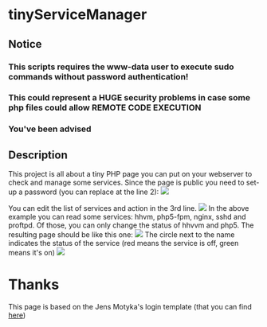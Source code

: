# tinyServiceManager
## Notice
### This scripts requires the www-data user to execute sudo commands without password authentication!
### This could represent a HUGE security problems in case some php files could allow REMOTE CODE EXECUTION
### You've been advised

## Description
This project is all about a tiny PHP page you can put on your webserver to check and manage some services.
Since the page is public you need to set-up a password (you can replace at the line 2):
![](https://i.imgur.com/ufX4Pf2.png)

You can edit the list of services and action in the 3rd line.
![](https://i.imgur.com/s2qoHhW.png)
In the above example you can read some services: hhvm, php5-fpm, nginx, sshd and proftpd.
Of those, you can only change the status of hhvvm and php5.
The resulting page should be like this one:
![](https://i.imgur.com/nJnrkYB.png)
The circle next to the name indicates the status of the service (red means the service is off, green means it's on)
![](https://i.imgur.com/qzPWZ4l.png)

# Thanks
This page is based on the Jens Motyka's login template (that you can find [here](https://codepen.io/clein/pen/xnmKL))


